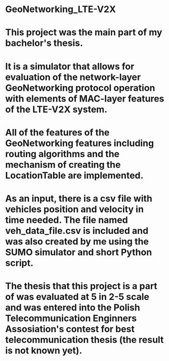# GeoNetworking_LTE-V2X
# This project was the main part of my bachelor's thesis.
# It is a simulator that allows for evaluation of the network-layer GeoNetworking protocol operation with elements of MAC-layer features of the LTE-V2X system. 
# All of the features of the GeoNetworking features including routing algorithms and the mechanism of creating the LocationTable are implemented.
# As an input, there is a csv file with vehicles position and velocity in time needed. The file named veh_data_file.csv is included and was also created by me using the SUMO simulator and short Python script.
# The thesis that this project is a part of was evaluated at 5 in 2-5 scale and was entered into the  Polish Telecommunication Enginners Assosiation's contest for best telecommunication thesis (the result is not known yet).
